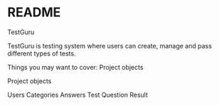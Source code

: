 # README
TestGuru

TestGuru is testing system where users can create, manage and pass different types of tests.

Things you may want to cover:	Project objects

Project objects

Users
Categories
Answers
Test
Question
Result
